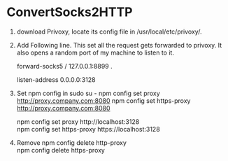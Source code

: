 ConvertSocks2HTTP
===========

1. download Privoxy, locate its config file in /usr/local/etc/privoxy/. 
2. Add Following line. This set all the request gets forwarded to privoxy. It also opens a random port of my machine to listen to it.

    forward-socks5 / 127.0.0.1:8899 . 
    
    listen-address  0.0.0.0:3128   

3. Set npm config in sudo su - 
    npm config set proxy http://proxy.company.com:8080
    npm config set https-proxy http://proxy.company.com:8080    

    npm config set proxy http://localhost:3128  
    npm config set https-proxy https://localhost:3128   

4. Remove
    npm config delete http-proxy    
    npm config delete https-proxy   
